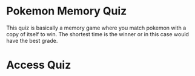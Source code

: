 # Pokemon Memory Quiz

This quiz is basically a memory game where you match pokemon with a copy of itself to win. The shortest time is the winner or in this case would have the best grade.


# Access Quiz 
